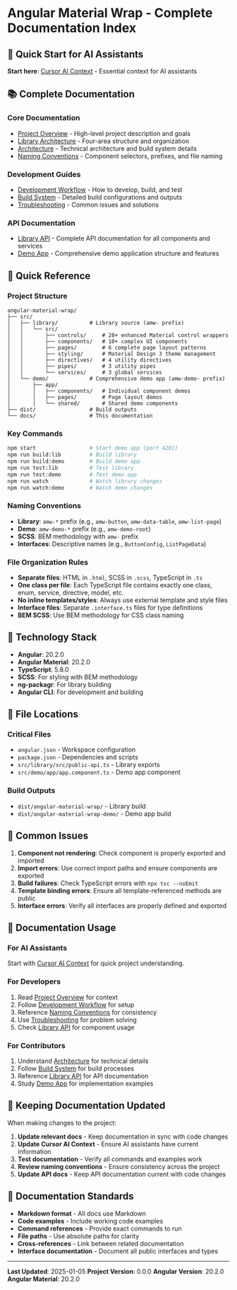 # Angular Material Wrap - Complete Documentation Index

## 🚀 Quick Start for AI Assistants

**Start here**: [Cursor AI Context](./cursor-ai-context.md) - Essential context for AI assistants

## 📚 Complete Documentation

### Core Documentation

- [Project Overview](./project-overview.md) - High-level project description and goals
- [Library Architecture](./library-architecture.md) - Four-area structure and organization
- [Architecture](./architecture.md) - Technical architecture and build system details
- [Naming Conventions](./naming-conventions.md) - Component selectors, prefixes, and file naming

### Development Guides

- [Development Workflow](./development-workflow.md) - How to develop, build, and test
- [Build System](./build-system.md) - Detailed build configurations and outputs
- [Troubleshooting](./troubleshooting.md) - Common issues and solutions

### API Documentation

- [Library API](./library-api.md) - Complete API documentation for all components and services
- [Demo App](./demo-app.md) - Comprehensive demo application structure and features

## 🎯 Quick Reference

### Project Structure

```
angular-material-wrap/
├── src/
│   ├── library/          # Library source (amw- prefix)
│   │   └── src/
│   │       ├── controls/     # 20+ enhanced Material control wrappers
│   │       ├── components/   # 10+ complex UI components
│   │       ├── pages/        # 6 complete page layout patterns
│   │       ├── styling/      # Material Design 3 theme management
│   │       ├── directives/   # 4 utility directives
│   │       ├── pipes/        # 3 utility pipes
│   │       └── services/     # 3 global services
│   └── demo/             # Comprehensive demo app (amw-demo- prefix)
│       ├── app/
│       │   ├── components/   # Individual component demos
│       │   ├── pages/        # Page layout demos
│       │   └── shared/       # Shared demo components
├── dist/                 # Build outputs
└── docs/                 # This documentation
```

### Key Commands

```bash
npm start                 # Start demo app (port 4201)
npm run build:lib         # Build library
npm run build:demo        # Build demo app
npm run test:lib          # Test library
npm run test:demo         # Test demo app
npm run watch             # Watch library changes
npm run watch:demo        # Watch demo changes
```

### Naming Conventions

- **Library**: `amw-*` prefix (e.g., `amw-button`, `amw-data-table`, `amw-list-page`)
- **Demo**: `amw-demo-*` prefix (e.g., `amw-demo-root`)
- **SCSS**: BEM methodology with `amw-` prefix
- **Interfaces**: Descriptive names (e.g., `ButtonConfig`, `ListPageData`)

### File Organization Rules

- **Separate files**: HTML in `.html`, SCSS in `.scss`, TypeScript in `.ts`
- **One class per file**: Each TypeScript file contains exactly one class, enum, service, directive, model, etc.
- **No inline templates/styles**: Always use external template and style files
- **Interface files**: Separate `.interface.ts` files for type definitions
- **BEM SCSS**: Use BEM methodology for CSS class naming

## 🔧 Technology Stack

- **Angular**: 20.2.0
- **Angular Material**: 20.2.0
- **TypeScript**: 5.8.0
- **SCSS**: For styling with BEM methodology
- **ng-packagr**: For library building
- **Angular CLI**: For development and building

## 📁 File Locations

### Critical Files

- `angular.json` - Workspace configuration
- `package.json` - Dependencies and scripts
- `src/library/src/public-api.ts` - Library exports
- `src/demo/app/app.component.ts` - Demo app component

### Build Outputs

- `dist/angular-material-wrap/` - Library build
- `dist/angular-material-wrap-demo/` - Demo app build

## 🚨 Common Issues

1. **Component not rendering**: Check component is properly exported and imported
2. **Import errors**: Use correct import paths and ensure components are exported
3. **Build failures**: Check TypeScript errors with `npx tsc --noEmit`
4. **Template binding errors**: Ensure all template-referenced methods are public
5. **Interface errors**: Verify all interfaces are properly defined and exported

## 📖 Documentation Usage

### For AI Assistants

Start with [Cursor AI Context](./cursor-ai-context.md) for quick project understanding.

### For Developers

1. Read [Project Overview](./project-overview.md) for context
2. Follow [Development Workflow](./development-workflow.md) for setup
3. Reference [Naming Conventions](./naming-conventions.md) for consistency
4. Use [Troubleshooting](./troubleshooting.md) for problem solving
5. Check [Library API](./library-api.md) for component usage

### For Contributors

1. Understand [Architecture](./architecture.md) for technical details
2. Follow [Build System](./build-system.md) for build processes
3. Reference [Library API](./library-api.md) for API documentation
4. Study [Demo App](./demo-app.md) for implementation examples

## 🔄 Keeping Documentation Updated

When making changes to the project:

1. **Update relevant docs** - Keep documentation in sync with code changes
2. **Update Cursor AI Context** - Ensure AI assistants have current information
3. **Test documentation** - Verify all commands and examples work
4. **Review naming conventions** - Ensure consistency across the project
5. **Update API docs** - Keep API documentation current with code changes

## 📝 Documentation Standards

- **Markdown format** - All docs use Markdown
- **Code examples** - Include working code examples
- **Command references** - Provide exact commands to run
- **File paths** - Use absolute paths for clarity
- **Cross-references** - Link between related documentation
- **Interface documentation** - Document all public interfaces and types

---

**Last Updated**: 2025-01-05
**Project Version**: 0.0.0
**Angular Version**: 20.2.0
**Angular Material**: 20.2.0
